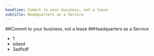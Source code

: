 ```yaml
---
headline: Commit to your business, not a lease
subtitle: Headquarters as a Service
---
```

##Commit to your business, not a lease
##Headquarters as a Service

- 1
-  sdasd
 - 3adfsdf